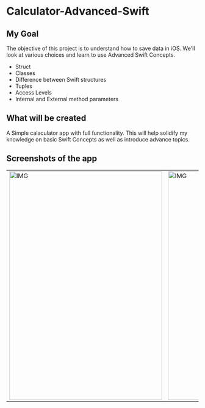 # Calculator-Advanced-Swift

## My Goal

The objective of this project is to understand how to save data in iOS. We'll look at various choices and learn to use Advanced Swift Concepts.
- Struct
- Classes
- Difference between Swift structures
- Tuples
- Access Levels
- Internal and External method parameters

## What will be created

A Simple calaculator app with full functionality.
 This will help solidify my knowledge on basic Swift Concepts as well as introduce advance topics.

## Screenshots of the app
<table>
 <tr>
  <td>
   <img align="center" alt="IMG" src="https://raw.githubusercontent.com/BashirYesufu/Calculator-Advanced-Swift/Documentation/main/image 1.png" width="400" height="600" />
  </td>
  <td>
    <img align="center" alt="IMG" src="https://raw.githubusercontent.com/BashirYesufu/Calculator-Advanced-Swift/Documentation/main/image 2.png" width="400" height="600" />
  </td>
   <td>
    <img align="right" alt="IMG" src="https://raw.githubusercontent.com/BashirYesufu/Calculator-Advanced-Swift/Documentation/main/image 3.png" width="400" height="600" />
  </td>
 </tr>
</table>
